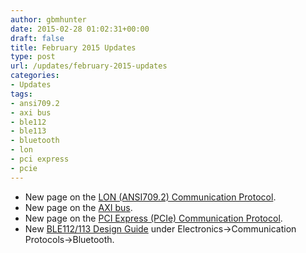 ```yaml
---
author: gbmhunter
date: 2015-02-28 01:02:31+00:00
draft: false
title: February 2015 Updates
type: post
url: /updates/february-2015-updates
categories:
- Updates
tags:
- ansi709.2
- axi bus
- ble112
- ble113
- bluetooth
- lon
- pci express
- pcie
---
```


* New page on the [LON (ANSI709.2) Communication Protocol](http://blog.mbedded.ninja/electronics/communication-protocols/lon-ansi709-2-communication-protocol).
* New page on the [AXI bus](http://blog.mbedded.ninja/electronics/communication-protocols/axi-bus).
* New page on the [PCI Express (PCIe) Communication Protocol](http://blog.mbedded.ninja/electronics/communication-protocols/pci-express-pcie).
* New [BLE112/113 Design Guide](http://blog.mbedded.ninja/electronics/components/bluetooth/ble112ble113-design-guide) under Electronics->Communication Protocols->Bluetooth.

